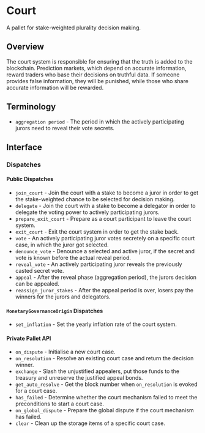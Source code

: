 # Court

A pallet for stake-weighted plurality decision making.

## Overview

The court system is responsible for ensuring that the truth is added to the blockchain. 
Prediction markets, which depend on accurate information, 
reward traders who base their decisions on truthful data.
If someone provides false information, they will be punished, 
while those who share accurate information will be rewarded.

## Terminology

- `aggregation period` - The period in which the actively participating jurors 
    need to reveal their vote secrets.

## Interface

### Dispatches

#### Public Dispatches

- `join_court` - Join the court with a stake to become a juror in order to get the stake-weighted 
    chance to be selected for decision making.
- `delegate` - Join the court with a stake to become a delegator in order to 
    delegate the voting power to actively participating jurors.
- `prepare_exit_court` - Prepare as a court participant to leave the court system.
- `exit_court` - Exit the court system in order to get the stake back.
- `vote` - An actively participating juror votes secretely on a specific court case, 
    in which the juror got selected.
- `denounce_vote` - Denounce a selected and active juror, if the secret and 
    vote is known before the actual reveal period.
- `reveal_vote` - An actively participating juror reveals the previously casted secret vote.
- `appeal` - After the reveal phase (aggregation period), the jurors decision can be appealed.
- `reassign_juror_stakes` - After the appeal period is over, 
    losers pay the winners for the jurors and delegators.

#### `MonetaryGovernanceOrigin` Dispatches

- `set_inflation` - Set the yearly inflation rate of the court system.

#### Private Pallet API

- `on_dispute` - Initialise a new court case.
- `on_resolution` - Resolve an existing court case and return the decision winner.
- `exchange` - Slash the unjustified appealers, put those funds to the treasury
    and unreserve the justified appeal bonds.
- `get_auto_resolve` - Get the block number when `on_resolution` is evoked for a court case.
- `has_failed` - Determine whether the court mechanism failed 
    to meet the preconditions to start a court case.
- `on_global_dispute` - Prepare the global dispute if the court mechanism has failed.
- `clear` - Clean up the storage items of a specific court case.